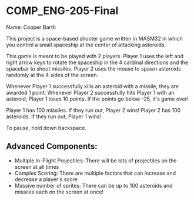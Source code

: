 # COMP_ENG-205-Final

Name: Cooper Barth

This project is a space-based shooter game written in MASM32 in which you control a small spaceship at the center of attacking asteroids.

This game is meant to be played with 2 players. Player 1 uses the left and right arrow keys to rotate the spaceship in the 4 cardinal directions and the spacebar to shoot missiles. Player 2 uses the mouse to spawn asteroids randomly at the 4 sides of the screen.

Whenever Player 1 successfully kills an asteroid with a missile, they are awarded 1 point. Whenever Player 2 successfully hits Player 1 with an asteroid, Player 1 loses 10 points. If the points go below -25, it's game over!

Player 1 has 100 missiles. If they run out, Player 2 wins! Player 2 has 100 asteroids. If they run out, Player 1 wins!

To pause, hold down backspace.

## Advanced Components:

- Multiple In-Flight Projectiles: There will be lots of projectiles on the screen at all times
- Complex Scoring: There are multiple factors that can increase and decrease a player's score
- Massive number of sprites: There can be up to 100 asteroids and missiles each on the screen at once!
